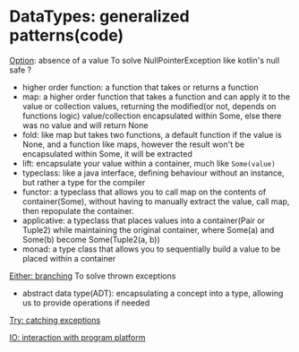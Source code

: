 
# DataTypes: generalized patterns(code)

[Option][1]: absence of a value
To solve NullPointerException like kotlin's null safe ?

* higher order function: a function that takes or returns a function
* map: a higher order function that takes a function and can apply it to the value or collection values, returning the modified(or not, depends on functions logic) value/collection encapsulated within Some, else there was no value and will return None
* fold: like map but takes two functions, a default function if the value is None, and a function like maps, however the result won't be encapsulated within Some, it will be extracted
* lift: encapsulate your value within a container, much like `Some(value)`
* typeclass: like a java interface, defining behaviour without an instance, but rather a type for the compiler
* functor: a typeclass that allows you to call map on the contents of container(Some), without having to manually extract the value, call map, then repopulate the container.
* applicative: a typeclass that places values into a container(Pair or Tuple2) while maintaining the original container, where Some(a) and Some(b) become Some(Tuple2(a, b))
* monad: a type class that allows you to sequentially build a value to be placed within a container

[Either: branching][2]
To solve thrown exceptions

* abstract data type(ADT): encapsulating a concept into a type, allowing us to provide operations if needed

[Try: catching exceptions][3]

[IO: interaction with program platform][4]

[1]:https://github.com/ersin-ertan/LearnKategory/blob/master/src/main/kotlin/A_Glossary/datatypes/A_Option.kt
[2]:https://github.com/ersin-ertan/LearnKategory/blob/master/src/main/kotlin/A_Glossary/datatypes/B_Either.kt
[3]:https://github.com/ersin-ertan/LearnKategory/blob/master/src/main/kotlin/A_Glossary/datatypes/C_Try.kt
[4]:https://github.com/ersin-ertan/LearnKategory/blob/master/src/main/kotlin/A_Glossary/datatypes/D_IO.kt
